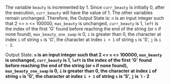 The variable `beauty` is incremented by 1. Since `curr_beauty` is initially 0, after the execution, `curr_beauty` will have the value of 1. The other variables remain unchanged. Therefore, the Output State is: `n` is an input integer such that 2 <= `n` <= 100000, `max_beauty` is unchanged, `curr_beauty` is 1, `left` is the index of the first 'G' found before reaching the end of the string (or `n` if none found), `max_beauty_one_swap` is 0, `i` is greater than 0, the character at index `i` of string `s` is 'G', the character at index `i + 1` of string `s` is 'S', `j` is `i - 2`.

Output State: **`n` is an input integer such that 2 <= `n` <= 100000, `max_beauty` is unchanged, `curr_beauty` is 1, `left` is the index of the first 'G' found before reaching the end of the string (or `n` if none found), `max_beauty_one_swap` is 0, `i` is greater than 0, the character at index `i` of string `s` is 'G', the character at index `i + 1` of string `s` is 'S', `j` is `i - 2**